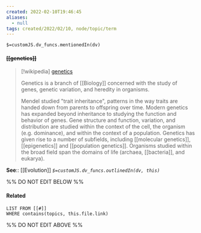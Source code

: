 ```yaml
---
created: 2022-02-10T19:46:45 
aliases:
  - null
tags: created/2022/02/10, node/topic/term
---
```

`$=customJS.dv_funcs.mentionedIn(dv)`

#### <s class="topic-title">[[genetics]]</s>

> [!wikipedia] [genetics](https://en.wikipedia.org/wiki/Genetics)
> 
> Genetics is a branch of [[Biology]] concerned with the study of genes, genetic variation, and heredity in organisms. 
> 
> Mendel studied "trait inheritance", patterns in the way traits are handed down from parents to offspring over time. 
> Modern genetics has expanded beyond inheritance to studying the function and behavior of genes. Gene structure and function, variation, and distribution are studied within the context of the cell, the organism (e.g. dominance), and within the context of a population. Genetics has given rise to a number of subfields, including [[molecular genetics]], [[epigenetics]] and [[population genetics]]. Organisms studied within the broad field span the domains of life (archaea, [[bacteria]], and eukarya).

**See**:: [[Evolution]]
*`$=customJS.dv_funcs.outlinedIn(dv, this)`*

%% DO NOT EDIT BELOW %%

#### Related 

```dataview
LIST FROM [[#]]
WHERE contains(topics, this.file.link)
```
%% DO NOT EDIT ABOVE %%
